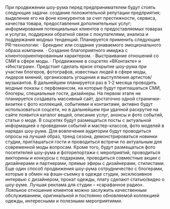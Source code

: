 При продвижении шоу-рума перед предпринимателем будут стоять следующие задачи: создание положительной репутации предприятия; выделение его на фоне конкурентов за счет престижности, сервиса, качества товара, предоставления дополнительных услуг; информирования потенциальных клиентов о предоставляемых товарах и услугах, поддержки обратной связи с покупателями, анализа и поддержания модных тенденций.
Планируется применить следующие PR-технологии:
·   Брендинг или создание узнаваемого эмоционального образа  компании.
·   Создание благоприятного имиджа с клиентоориентированным характером.
·   Выстраивание отношений со СМИ в сфере моды.
·   Продвижение в соцсетях «ВКонтакте» и «Инстаграм».
Предстоит сделать яркое открытие шоу-рума при участии блогеров, фотографов, известных людей в сфере моды, лидеров мнений, организовать угощения и выступления артистов/музыкантов.
В дальнейшем планируется раз в 1-2 месяца проводить модные показы с перфомансом, на которые будут приглашаться СМИ, блогеры, специальные гости, дизайнеры. На первом этапе не планируется создавать массивный сайт, достаточно одной странички-визитки с фото коллекций, событиями и контактами, активно будут использоваться соцсети, но в дальнейшем при удачной раскрутке на сайте появится каталог вещей, описание услуг, анонсы и фото событий, статьи о моде.
В соцсетях будут размещаться посты с актуальной информацией о проведении событий и мастер-классов, фото моделей в нарядах шоу-рума. Для вовлечения аудитории будут проводиться опросы на лучший образ, тренд сезона, демонстрироваться новинки студии, приглашаться гости и проводиться встречи по актуальным для современной моды вопросам. Кроме того, будут размещаться фото посетителей шоу-рума и фоторепортажи с мероприятий, проводиться викторины и конкурсы с подарками, проводиться совместные акции с дизайнерами и партнерами, прямые эфиры с дизайнерами, стилистами.
Еще один способ продвижения шоу-рума сотрудничество с блогерами, которые в обмен на фэшн-съемку в одежде студии, эксклюзивное интервью с дизайнером, прокат одежды, плату сделают статью/видео о шоу-руме. Лучшая реклама для студии – «сарафанное радио». Лояльное отношение клиентов можно заслужить качественным обслуживанием, оригинальной и постоянно обновляемой коллекцией одежды, интересными и полезными мероприятиями.
